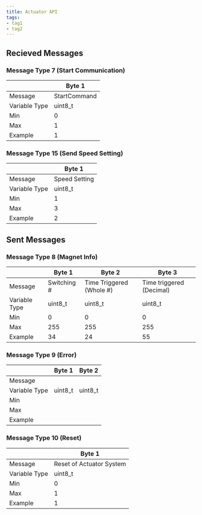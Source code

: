 ```yaml
---
title: Actuator API
tags:
- tag1
- tag2
---
```


## Recieved Messages

### Message Type 7 (Start Communication)

|  |  Byte 1     |
| -----------| ----------- |
|Message| StartCommand  |
|Variable Type| uint8_t  |
|Min| 0 |
|Max| 1 |
|Example| 1 |

### Message Type 15 (Send Speed Setting)

|  |  Byte 1     |
| -----------| ----------- |
|Message| Speed Setting  |
|Variable Type| uint8_t  |
|Min|  1 | 
|Max|  3 |
|Example|  2 |

## Sent Messages

### Message Type 8 (Magnet Info)

|  |  Byte 1     |  Byte 2   | Byte 3   |
| -----------| ----------- | ----------- | ----------- |
|Message| Switching #  | Time Triggered (Whole #) | Time triggered (Decimal)  |
|Variable Type| uint8_t  | uint8_t  | uint8_t  |
|Min| 0  | 0  | 0  |
|Max| 255 | 255  | 255  |
|Example| 34  | 24  | 55  |

### Message Type 9 (Error)

|  |  Byte 1     |  Byte 2   |
| -----------| ----------- | ----------- |
|Message|   |   |
|Variable Type| uint8_t  | uint8_t  |
|Min|   |   |
|Max|   |   |
|Example|   |   |

### Message Type 10 (Reset)

|  |  Byte 1     |
| -----------| ----------- |
|Message| Reset of Actuator System  |
|Variable Type| uint8_t  | 
|Min| 0  | 
|Max| 1  |
|Example| 1  |